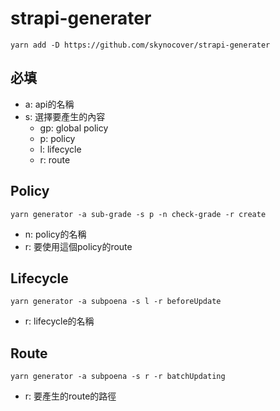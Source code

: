 # strapi-generater

```
yarn add -D https://github.com/skynocover/strapi-generater
```

## 必填

- a: api的名稱
- s: 選擇要產生的內容
  - gp: global policy
  - p: policy
  - l: lifecycle
  - r: route

## Policy

```
yarn generator -a sub-grade -s p -n check-grade -r create  
```

- n: policy的名稱
- r: 要使用這個policy的route

## Lifecycle

```
yarn generator -a subpoena -s l -r beforeUpdate
```

- r: lifecycle的名稱

## Route

```
yarn generator -a subpoena -s r -r batchUpdating
```

- r: 要產生的route的路徑